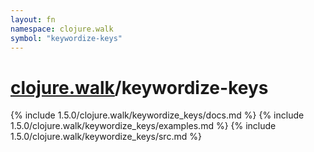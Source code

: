 ```yaml
---
layout: fn
namespace: clojure.walk
symbol: "keywordize-keys"
---
```


# [clojure.walk](../)/keywordize-keys

{% include 1.5.0/clojure.walk/keywordize_keys/docs.md %}
{% include 1.5.0/clojure.walk/keywordize_keys/examples.md %}
{% include 1.5.0/clojure.walk/keywordize_keys/src.md %}

